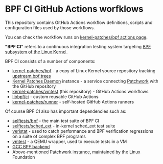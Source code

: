 # BPF CI GitHub Actions worfklows

This repository contains GitHub Actions workflow definitions, scripts and configuration files used by those workflows.

You can check the workflow runs on [kernel-patches/bpf actions page](https://github.com/kernel-patches/bpf/actions/workflows/test.yml). 

**"BPF CI"** refers to a continuous integration testing system targeting [BPF subsystem of the Linux Kernel](https://ebpf.io/what-is-ebpf/).

BPF CI consists of a number of components:
- [kernel-patches/bpf](https://github.com/kernel-patches/bpf) - a copy of Linux Kernel source repository tracking [upstream bpf trees](https://web.git.kernel.org/pub/scm/linux/kernel/git/bpf/bpf-next.git/)
- [Kernel Patches Daemon](https://github.com/kernel-patches/kernel-patches-daemon) instance - a service connecting [Patchwork](https://patchwork.kernel.org/project/netdevbpf/list/) with the GitHub repository
- [kernel-patches/vmtest](https://github.com/kernel-patches/vmtest) (this repository) - GitHub Actions workflows
- [libbpf/ci](https://github.com/libbpf/ci) - custom reusable GitHub Actions
- [kernel-patches/runner](https://github.com/kernel-patches/runner) - self-hosted GitHub Actions runners

Of course BPF CI also has important dependencies such as:
- [selftests/bpf](https://web.git.kernel.org/pub/scm/linux/kernel/git/bpf/bpf-next.git/tree/tools/testing/selftests/bpf) - the main test suite of BPF CI
- [selftests/sched_ext](https://web.git.kernel.org/pub/scm/linux/kernel/git/bpf/bpf-next.git/tree/tools/testing/selftests/sched_ext) - in-kernel sched_ext test suite
- [veristat](https://web.git.kernel.org/pub/scm/linux/kernel/git/bpf/bpf-next.git/tree/tools/testing/selftests/bpf/veristat.c) - used to catch performance and BPF verification regressions on a suite of complex BPF programs
- [vmtest](https://github.com/danobi/vmtest) - a QEMU wrapper, used to execute tests in a VM
- [GCC BPF backend](https://gcc.gnu.org/wiki/BPFBackEnd)
- Above-mentioned [Patchwork](https://patchwork.kernel.org/) instance, maintained by the Linux Foundation
